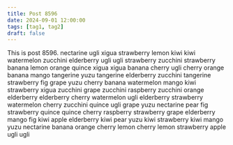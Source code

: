 ```yaml
---
title: Post 8596
date: 2024-09-01 12:00:00
tags: [tag1, tag2]
draft: false
---
```

This is post 8596.
nectarine
ugli
xigua
strawberry
lemon
kiwi
kiwi
watermelon
zucchini
elderberry
ugli
ugli
strawberry
zucchini
strawberry
banana
lemon
orange
quince
xigua
xigua
banana
cherry
ugli
cherry
orange
banana
mango
tangerine
yuzu
tangerine
elderberry
zucchini
tangerine
strawberry
fig
grape
yuzu
cherry
banana
watermelon
mango
kiwi
strawberry
xigua
zucchini
grape
zucchini
raspberry
zucchini
orange
elderberry
elderberry
cherry
watermelon
ugli
elderberry
strawberry
watermelon
cherry
zucchini
quince
ugli
grape
yuzu
nectarine
pear
fig
strawberry
quince
quince
cherry
raspberry
strawberry
grape
elderberry
mango
fig
kiwi
apple
elderberry
kiwi
pear
yuzu
kiwi
strawberry
kiwi
mango
yuzu
nectarine
banana
orange
cherry
lemon
cherry
lemon
strawberry
apple
ugli
ugli
